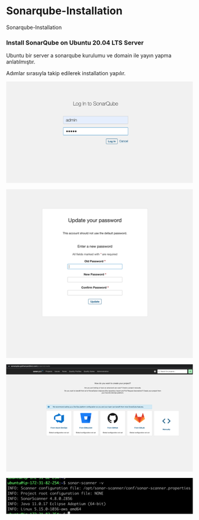 # Sonarqube-Installation
Sonarqube-Installation

### Install SonarQube on Ubuntu 20.04 LTS Server

Ubuntu bir server a sonarqube kurulumu ve domain ile yayın yapma anlatılmıştır.

Adımlar sırasıyla takip edilerek installation yapılır.


![alt text](https://github.com/gokhanwell/sonarqube-installation/blob/main/admin.png)

![alt text](https://github.com/gokhanwell/sonarqube-installation/blob/main/password-update.png)

![alt text](https://github.com/gokhanwell/sonarqube-installation/blob/main/https.png)

![alt text](https://github.com/gokhanwell/sonarqube-installation/blob/main/sonar-scanner.png)